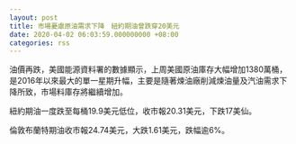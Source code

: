 ```yaml
---
layout: post
title: 市場憂慮原油需求下降　紐約期油曾跌穿20美元
date: 2020-04-02 06:03:59.000000000 +08:00
categories: rss
---
```


油價再跌，美國能源資料署的數據顯示，上周美國原油庫存大幅增加1380萬桶，是2016年以來最大的單一星期升幅，主要是隨著煉油廠削減煉油量及汽油需求下降所致，市場料庫存將繼續增加。

紐約期油一度跌至每桶19.9美元低位，收市報20.31美元，下跌17美仙。

倫敦布蘭特期油收市報24.74美元，大跌1.61美元，跌幅逾6%。
